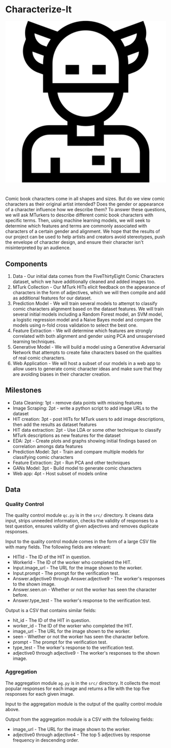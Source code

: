 # Characterize-It
![](/superhero.png)

#

Comic book characters come in all shapes and sizes. But do we view comic characters as their original artist intended? Does the gender or appearance of a character influence how we describe them? To answer these questions, we will ask MTurkers to describe different comic book characters with specific terms. Then, using machine learning models, we will seek to determine which features and terms are commonly associated with characters of a certain gender and alignment. We hope that the results of our project can be used to help artists and creators avoid stereotypes, push the envelope of character design, and ensure their character isn't misinterpreted by an audience.

## Components
1. Data - Our initial data comes from the FiveThirtyEight Comic Characters dataset, which we have additionally cleaned and added images too. 
2. MTurk Collection - Our MTurk HITs elicit feedback on the appearance of characters in the form of adjectives, which we will then compile and add as additional features for our dataset.
3. Prediction Model - We will train several models to attempt to classify comic characters alignment based on the dataset features. We will train several initial models including a Random Forest model, an SVM model, a logistic regression model and a Naive Bayes model and compare the models using n-fold cross validation to select the best one.
4. Feature Extraction - We will determine which features are strongly correlated with both alignment and gender using PCA and unsupervised learning techniques.
5. Generative Model - We will build a model using a Generative Adversarial Network that attempts to create fake characters based on the qualities of real comic characters.
6. Web Application - We will host a subset of our models in a web app to allow users to generate comic character ideas and make sure that they are avoiding biases in their character creation.


## Milestones
- Data Cleaning: 1pt - remove data points with missing features
- Image Scraping: 2pt - write a python script to add image URLs to the dataset
- HIT creation: 3pt - post HITs for MTurk users to add image descriptions, then add the results as dataset features
- HIT data extraction: 2pt - Use LDA or some other technique to classify MTurk descriptions as new features for the dataset
- EDA: 2pt - Create plots and graphs showing initial findings based on correlation amongs data features
- Prediction Model: 3pt - Train and compare multiple models for classifying comic characters
- Feature Extraction: 2pt - Run PCA and other techniques
- GANs Model: 3pt - Build model to generate comic characters
- Web app: 4pt - Host subset of models online

## Data

### Quality Control
The quality control module `qc.py` is in the `src/` directory. It cleans data input, strips unneeded information, checks the validity of responses to a test question, ensures validity of given adjectives and removes duplicate responses.

Input to the quality control module comes in the form of a large CSV file with many fields. The following fields are relevant:
- HITId - The ID of the HIT in question.
- WorkerId - The ID of the worker who completed the HIT.
- Input.image_url - The URL for the image shown to the worker.
- Input.prompt - The prompt for the verification test.
- Answer.adjective0 through Answer.adjective9 - The worker's responses to the shown image.
- Answer.seen.on - Whether or not the worker has seen the character before.
- Answer.type_test - The worker's response to the verification test.

Output is a CSV that contains similar fields:
- hit_id - The ID of the HIT in question.
- worker_id - The ID of the worker who completed the HIT.
- image_url - The URL for the image shown to the worker.
- seen - Whether or not the worker has seen the character before.
- prompt - The prompt for the verification test.
- type_test - The worker's response to the verification test.
- adjective0 through adjective9 - The worker's responses to the shown image.


### Aggregation
The aggregation module `ag.py` is in the `src/` directory. It collects the most popular responses for each image and returns a file with the top five responses for each given image.

Input to the aggregation module is the output of the quality control module above.

Output from the aggregation module is a CSV with the following fields:
- image_url - The URL for the image shown to the worker.
- adjective0 through adjective4 - The top 5 adjectives by response frequency in descending order.
